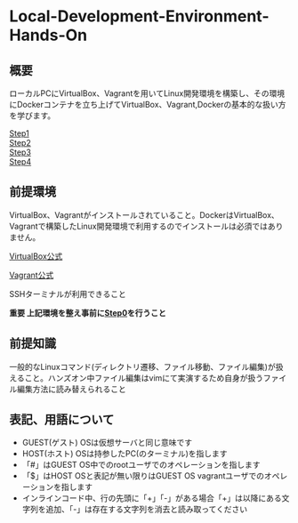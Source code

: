 # Local-Development-Environment-Hands-On

## 概要
ローカルPCにVirtualBox、Vagrantを用いてLinux開発環境を構築し、その環境にDockerコンテナを立ち上げてVirtualBox、Vagrant,Dockerの基本的な扱い方を学びます。

[Step1](https://github.com/hironomiu/Local-Development-Environment-Hands-On/blob/master/Step1.md)  
[Step2](https://github.com/hironomiu/Local-Development-Environment-Hands-On/blob/master/Step2.md)    
[Step3](https://github.com/hironomiu/Local-Development-Environment-Hands-On/blob/master/Step3.md)  
[Step4](https://github.com/hironomiu/Local-Development-Environment-Hands-On/blob/master/Step4.md)  

## 前提環境
VirtualBox、Vagrantがインストールされていること。DockerはVirtualBox、Vagrantで構築したLinux開発環境で利用するのでインストールは必須ではありません。

[VirtualBox公式](https://www.virtualbox.org/)

[Vagrant公式](https://www.vagrantup.com/)

SSHターミナルが利用できること

**重要 上記環境を整え事前に[Step0](https://github.com/hironomiu/Local-Development-Environment-Hands-On/blob/master/Step1.md)を行うこと**

## 前提知識
一般的なLinuxコマンド(ディレクトリ遷移、ファイル移動、ファイル編集)が扱えること。ハンズオン中ファイル編集はvimにて実演するため自身が扱うファイル編集方法に読み替えられること

## 表記、用語について
- GUEST(ゲスト) OSは仮想サーバと同じ意味です
- HOST(ホスト) OSは持参したPC(のターミナル)を指します  
- 「#」はGUEST OS中でのrootユーザでのオペレーションを指します
- 「$」はHOST OSと表記が無い限りはGUEST OS vagrantユーザでのオペレーションを指します
- インラインコード中、行の先頭に「+」「-」がある場合「+」は以降にある文字列を追加、「-」は存在する文字列を消去と読み取ってください
